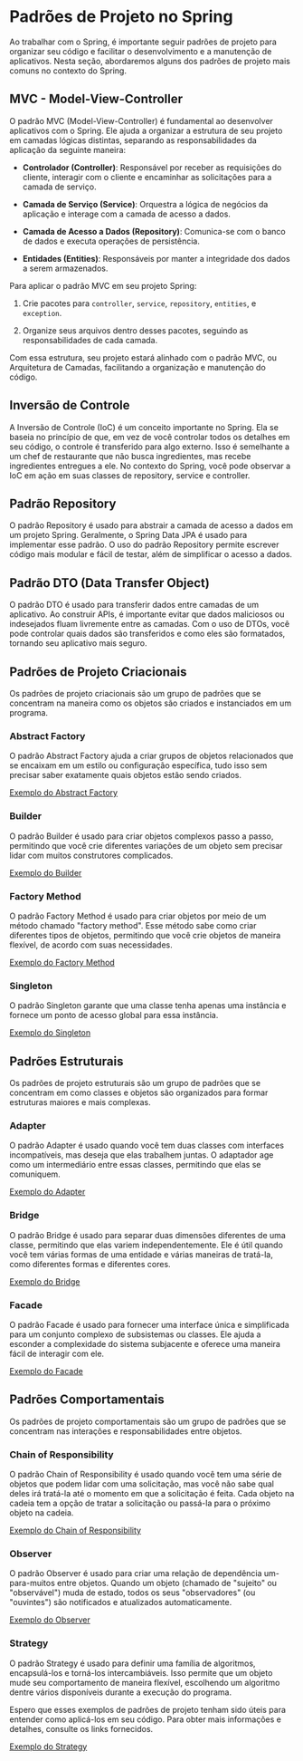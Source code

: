 # Padrões de Projeto no Spring

Ao trabalhar com o Spring, é importante seguir padrões de projeto para organizar seu código e facilitar o desenvolvimento e a manutenção de aplicativos. Nesta seção, abordaremos alguns dos padrões de projeto mais comuns no contexto do Spring.

## MVC - Model-View-Controller

O padrão MVC (Model-View-Controller) é fundamental ao desenvolver aplicativos com o Spring. Ele ajuda a organizar a estrutura de seu projeto em camadas lógicas distintas, separando as responsabilidades da aplicação da seguinte maneira:

- **Controlador (Controller)**: Responsável por receber as requisições do cliente, interagir com o cliente e encaminhar as solicitações para a camada de serviço.

- **Camada de Serviço (Service)**: Orquestra a lógica de negócios da aplicação e interage com a camada de acesso a dados.

- **Camada de Acesso a Dados (Repository)**: Comunica-se com o banco de dados e executa operações de persistência.

- **Entidades (Entities)**: Responsáveis por manter a integridade dos dados a serem armazenados.

Para aplicar o padrão MVC em seu projeto Spring:

1. Crie pacotes para `controller`, `service`, `repository`, `entities`, e `exception`.

2. Organize seus arquivos dentro desses pacotes, seguindo as responsabilidades de cada camada.

Com essa estrutura, seu projeto estará alinhado com o padrão MVC, ou Arquitetura de Camadas, facilitando a organização e manutenção do código.

## Inversão de Controle

A Inversão de Controle (IoC) é um conceito importante no Spring. Ela se baseia no princípio de que, em vez de você controlar todos os detalhes em seu código, o controle é transferido para algo externo. Isso é semelhante a um chef de restaurante que não busca ingredientes, mas recebe ingredientes entregues a ele. No contexto do Spring, você pode observar a IoC em ação em suas classes de repository, service e controller.

## Padrão Repository

O padrão Repository é usado para abstrair a camada de acesso a dados em um projeto Spring. Geralmente, o Spring Data JPA é usado para implementar esse padrão. O uso do padrão Repository permite escrever código mais modular e fácil de testar, além de simplificar o acesso a dados.

## Padrão DTO (Data Transfer Object)

O padrão DTO é usado para transferir dados entre camadas de um aplicativo. Ao construir APIs, é importante evitar que dados maliciosos ou indesejados fluam livremente entre as camadas. Com o uso de DTOs, você pode controlar quais dados são transferidos e como eles são formatados, tornando seu aplicativo mais seguro.

## Padrões de Projeto Criacionais

Os padrões de projeto criacionais são um grupo de padrões que se concentram na maneira como os objetos são criados e instanciados em um programa.

### Abstract Factory

O padrão Abstract Factory ajuda a criar grupos de objetos relacionados que se encaixam em um estilo ou configuração específica, tudo isso sem precisar saber exatamente quais objetos estão sendo criados.

[Exemplo do Abstract Factory](https://gist.github.com/gustavoLimaOliveira/6de50ba837e40df7215f5270752e9ca1)

### Builder

O padrão Builder é usado para criar objetos complexos passo a passo, permitindo que você crie diferentes variações de um objeto sem precisar lidar com muitos construtores complicados.

[Exemplo do Builder](https://gist.github.com/gustavoLimaOliveira/ed6a5bcdc5ee6ba99c6240bf73456dd6)

### Factory Method

O padrão Factory Method é usado para criar objetos por meio de um método chamado "factory method". Esse método sabe como criar diferentes tipos de objetos, permitindo que você crie objetos de maneira flexível, de acordo com suas necessidades.

[Exemplo do Factory Method](https://gist.github.com/gustavoLimaOliveira/044077d944dc8d3840510405b14db4b0)

### Singleton

O padrão Singleton garante que uma classe tenha apenas uma instância e fornece um ponto de acesso global para essa instância.

[Exemplo do Singleton](https://gist.github.com/gustavoLimaOliveira/b454dd6ef382470ce22b4909459f8946)

## Padrões Estruturais

Os padrões de projeto estruturais são um grupo de padrões que se concentram em como classes e objetos são organizados para formar estruturas maiores e mais complexas.

### Adapter

O padrão Adapter é usado quando você tem duas classes com interfaces incompatíveis, mas deseja que elas trabalhem juntas. O adaptador age como um intermediário entre essas classes, permitindo que elas se comuniquem.

[Exemplo do Adapter](https://gist.github.com/gustavoLimaOliveira/0f4b8f31df327422c01f378ba6f373e5)

### Bridge

O padrão Bridge é usado para separar duas dimensões diferentes de uma classe, permitindo que elas variem independentemente. Ele é útil quando você tem várias formas de uma entidade e várias maneiras de tratá-la, como diferentes formas e diferentes cores.

[Exemplo do Bridge](https://gist.github.com/gustavoLimaOliveira/ed195ef90b4da02a0c780e39b1eb8780)

### Facade

O padrão Facade é usado para fornecer uma interface única e simplificada para um conjunto complexo de subsistemas ou classes. Ele ajuda a esconder a complexidade do sistema subjacente e oferece uma maneira fácil de interagir com ele.

[Exemplo do Facade](https://gist.github.com/gustavoLimaOliveira/344765c58fc32307886cc9aa8e32b65d)

## Padrões Comportamentais

Os padrões de projeto comportamentais são um grupo de padrões que se concentram nas interações e responsabilidades entre objetos.

### Chain of Responsibility

O padrão Chain of Responsibility é usado quando você tem uma série de objetos que podem lidar com uma solicitação, mas você não sabe qual deles irá tratá-la até o momento em que a solicitação é feita. Cada objeto na cadeia tem a opção de tratar a solicitação ou passá-la para o próximo objeto na cadeia.

[Exemplo do Chain of Responsibility](https://gist.github.com/gustavoLimaOliveira/c138ed5d3c7014c6a7412c5327b58801)

### Observer

O padrão Observer é usado para criar uma relação de dependência um-para-muitos entre objetos. Quando um objeto (chamado de "sujeito" ou "observável") muda de estado, todos os seus "observadores" (ou "ouvintes") são notificados e atualizados automaticamente.

[Exemplo do Observer](https://gist.github.com/gustavoLimaOliveira/5fa983e197e0d5f98c696da306c65ea7)

### Strategy

O padrão Strategy é usado para definir uma família de algoritmos, encapsulá-los e torná-los intercambiáveis. Isso permite que um objeto mude seu comportamento de maneira flexível, escolhendo um algoritmo dentre vários disponíveis durante a execução do programa.

Espero que esses exemplos de padrões de projeto tenham sido úteis para entender como aplicá-los em seu código. Para obter mais informações e detalhes, consulte os links fornecidos.

[Exemplo do Strategy](https://gist.github.com/gustavoLimaOliveira/ec286e0313e934c9001d4d31cdc95702)
